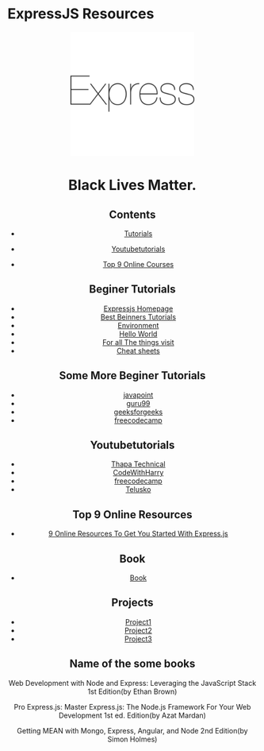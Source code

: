 # ExpressJS Resources

<div align="center">
	<code><img height="250" src="https://raw.githubusercontent.com/github/explore/80688e429a7d4ef2fca1e82350fe8e3517d3494d/topics/express/express.png"></code>
</div>
<div align="center">
	
# Black Lives Matter.

## Contents

- [Tutorials](#beginer-tutorials)<br/> 

- [ Youtubetutorials](#beginer-tutorials)<br/> 

- [Top 9 Online Courses](#beginer-tutorials)<br/> 

## Beginer Tutorials

- [Expressjs Homepage ](https://https://expressjs.com/)
- [Best Beinners Tutorials ](https://www.tutorialspoint.com/expressjs/index.htm)
- [Environment ](https://www.tutorialspoint.com/expressjs/expressjs_environment.htm)
- [Hello World ](https://www.tutorialspoint.com/expressjs/expressjs_hello_world.htm)
- [For all The things visit ](https://www.tutorialspoint.com/index.htm)
- [Cheat sheets](https://github.com/azat-co/cheatsheets/tree/master/express4)

## Some More Beginer Tutorials
- [javapoint](https://https://www.javatpoint.com/expressjs-tutorial)
- [guru99](https://www.guru99.com/node-js-express.html)
- [geeksforgeeks](https://www.geeksforgeeks.org/introduction-to-express/)
- [freecodecamp](https://www.freecodecamp.org/news/express-explained-with-examples-installation-routing-middleware-and-more/)

## Youtubetutorials
-  [Thapa Technical](https://www.youtube.com/playlist?list=PLwGdqUZWnOp3Vqww2cL5KbDkShj4NMRzk) 
-  [CodeWithHarry](https://www.youtube.com/playlist?list=PLu0W_9lII9agiCUZYRsvtGTXdxkzPyItg) 
-  [freecodecamp](https://www.youtube.com/watch?v=G8uL0lFFoN0) 
-  [Telusko](https://www.youtube.com/watch?v=2ojkb44XObc) 

## Top 9 Online Resources
-  [9 Online Resources To Get You Started With Express.js](https://medium.com/@abhi.eduonix/9-online-resources-to-get-you-started-with-express-js-98503c143916) 

## Book
- [Book](https://www.amazon.in/Beginning-Node-js-Express-MongoDB-Development/dp/9811480281/ref=sr_1_1?crid=143P9VHGHH9NC&dchild=1&keywords=express+mongodb+book&qid=1608134004&sprefix=mongodb+ex%2Caps%2C349&sr=8-1)


## Projects
-  [Project1](https://www.youtube.com/watch?v=6sdG3WTFlGc) 
-  [Project2](https://www.youtube.com/watch?v=AX1AP83CuK4) 
-  [Project3](https://github.com/Ayush7614/Weather-App-Project) 

## Name of the some books
Web Development with Node and Express: Leveraging the JavaScript Stack 1st Edition(by Ethan Brown)

Pro Express.js: Master Express.js: The Node.js Framework For Your Web Development 1st ed. Edition(by Azat Mardan)

Getting MEAN with Mongo, Express, Angular, and Node 2nd Edition(by Simon Holmes)


